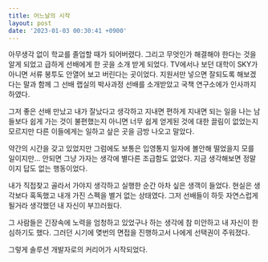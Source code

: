 ```yaml
---
title: 어느날의 시작
layout: post
date: '2023-01-03 00:30:41 +0900'
---
```


아무생각 없이 학교를 졸업할 때가 되어버렸다. 그리고 무엇인가 해결해야 한다는 것을 알게 되었고 급하게 선배에게 한 곳을 소개 받게 되었다. TV에서나 보던 대학이 SKY가 아니면 서류 봉투도 안열어 보고 버린다는 곳이었다. 지원서만 넣으면 잘되도록 해보겠다는 말과 함께 그 선배 랩실의 박사과정 선배를 소개받았고 국책 연구소에가 인사까지 하였다. 
 
 그저 좋은 선배 만났고 내가 잘났다고 생각하고 지내면 편하게 지내면 되는 일을 나는 남들보다 쉽게 가는 것이 불편했는지 아니면 너무 쉽게 얻게된 것에 대한 끌림이 없었는지 모르지만 다른 이들에게는 일하고 샆은 곳을 금방 나오고 말았다.
 
 약간의 시간을 갖고 있었지만 그럼에도 보통은 입영통지 일자에 볼안해 떨었을지 모를 일이지만... 안되면 그냥 가자는 생각에 별다른 조급함도 없었다. 지금 생각해보면 정말이지 답도 없는 행동이었다.

 내가 직접찾고 골라서 가야지 생각하고 실행한 순간 아차 싶은 생객이 들었다. 현실은 생각보다 혹독했고 내개 가진 스펙을 별거 없는 상태였다. 그저 선배들이 하듯 자연스럽게 될거라 생각했던 내 자신이 부끄러웠다.
 
 그 사람들은 긴장속에 노력을 엄청하고 있었구나 하는 생각에 참 미안하고 내 자신이 한심하기도 했다. 그러던 시기에 몆번의 면접을 진행하고서 나에게 선택권이 주워졌다.

그렇게 솔루션 개발자로의 커리어가 시작되었다.
